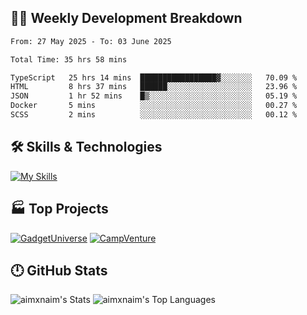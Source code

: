 

## 🧑‍💻 Weekly Development Breakdown

<!--START_SECTION:waka-->

```txt
From: 27 May 2025 - To: 03 June 2025

Total Time: 35 hrs 58 mins

TypeScript   25 hrs 14 mins  █████████████████▓░░░░░░░   70.09 %
HTML         8 hrs 37 mins   ██████░░░░░░░░░░░░░░░░░░░   23.96 %
JSON         1 hr 52 mins    █▒░░░░░░░░░░░░░░░░░░░░░░░   05.19 %
Docker       5 mins          ░░░░░░░░░░░░░░░░░░░░░░░░░   00.27 %
SCSS         2 mins          ░░░░░░░░░░░░░░░░░░░░░░░░░   00.12 %
```

<!--END_SECTION:waka-->

## 🛠️ Skills & Technologies

[![My Skills](https://skillicons.dev/icons?i=angular,react,docker,mongodb,nodejs,express,github,bootstrap,prisma,postman,postgres&perline=8)](https://skillicons.dev)

## 🏭 Top Projects

[![GadgetUniverse](https://github-readme-stats.vercel.app/api/pin/?username=aimxnaim&repo=GadgetUniverse&theme=dark)](https://github.com/aimxnaim/GadgetUniverse)
[![CampVenture](https://github-readme-stats.vercel.app/api/pin/?username=aimxnaim&repo=CampVenture&theme=dark)](https://github.com/aimxnaim/CampVenture)

## 🕛 GitHub Stats

![aimxnaim's Stats](https://github-readme-stats.vercel.app/api?username=aimxnaim&theme=tokyonight&show_icons=true&hide_border=true&count_private=true)
![aimxnaim's Top Languages](https://github-readme-stats.vercel.app/api/top-langs/?username=aimxnaim&theme=tokyonight&show_icons=true&hide_border=true&layout=compact)




